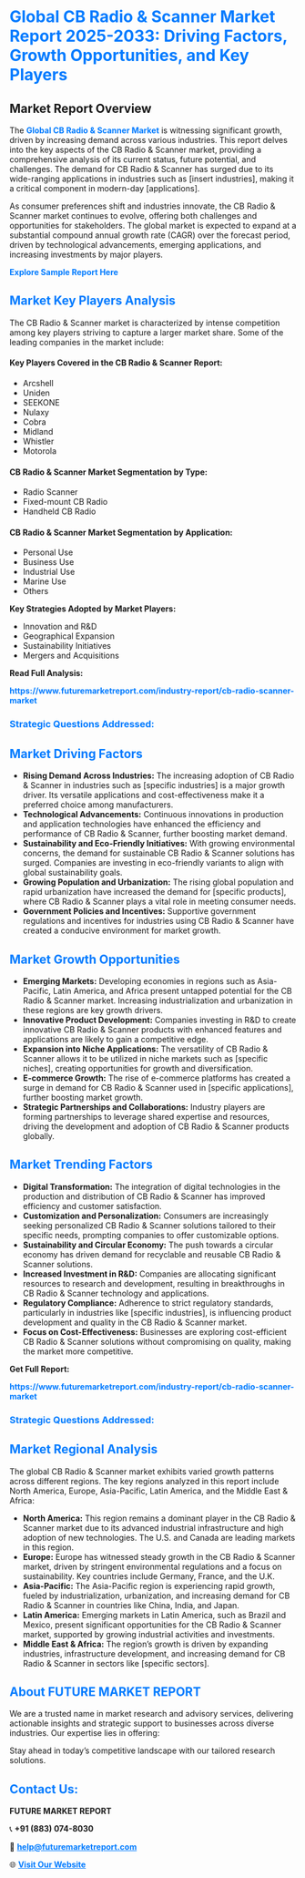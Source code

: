 <h1 style="color: #007BFF;">Global CB Radio & Scanner Market Report 2025-2033: Driving Factors, Growth Opportunities, and Key Players</h1>

<section id="overview">
<h2>Market Report Overview</h2>
<p>The <a href="https://www.futuremarketreport.com/industry-report/cb-radio-scanner-market" style="color: #007BFF; text-decoration: none;"><strong>Global CB Radio & Scanner Market</strong></a> is witnessing significant growth, driven by increasing demand across various industries. This report delves into the key aspects of the CB Radio & Scanner market, providing a comprehensive analysis of its current status, future potential, and challenges. The demand for CB Radio & Scanner has surged due to its wide-ranging applications in industries such as [insert industries], making it a critical component in modern-day [applications].</p>
<p>As consumer preferences shift and industries innovate, the CB Radio & Scanner market continues to evolve, offering both challenges and opportunities for stakeholders. The global market is expected to expand at a substantial compound annual growth rate (CAGR) over the forecast period, driven by technological advancements, emerging applications, and increasing investments by major players.</p>
</section>

<section id="overview">
<p><a href="https://www.futuremarketreport.com/request-sample/reportId=57418" style="color: #007BFF; text-decoration: none;"><strong>Explore Sample Report Here</strong></a></p>
</section>

<section id="key-players">
<h2 style="color: #007BFF;">Market Key Players Analysis</h2>
<p>The CB Radio & Scanner market is characterized by intense competition among key players striving to capture a larger market share. Some of the leading companies in the market include:</p>
<h4>Key Players Covered in the CB Radio & Scanner Report:</h4>
<ul><li>Arcshell</li><li>Uniden</li><li>SEEKONE</li><li>Nulaxy</li><li>Cobra</li><li>Midland</li><li>Whistler</li><li>Motorola</li></ul>
<h4>CB Radio & Scanner Market Segmentation by Type:</h4>
<ul><li>Radio Scanner</li><li>Fixed-mount CB Radio</li><li>Handheld CB Radio</li></ul>

<h4>CB Radio & Scanner Market Segmentation by Application:</h4>
<ul><li>Personal Use</li><li>Business Use</li><li>Industrial Use</li><li>Marine Use</li><li>Others</li></ul>
<p><strong>Key Strategies Adopted by Market Players:</strong></p>
<ul>
<li>Innovation and R&D</li>
<li>Geographical Expansion</li>
<li>Sustainability Initiatives</li>
<li>Mergers and Acquisitions</li>
</ul>
</section>

<section>
<p><strong>Read Full Analysis: </strong></p><a href="https://www.futuremarketreport.com/industry-report/cb-radio-scanner-market" style="color: #007BFF; text-decoration: none;"><strong>https://www.futuremarketreport.com/industry-report/cb-radio-scanner-market</strong></a>
<h3 style="color: #007BFF;">Strategic Questions Addressed:</h3>
</section>

<section id="driving-factors">
<h2 style="color: #007BFF;">Market Driving Factors</h2>
<ul>
<li><strong>Rising Demand Across Industries:</strong> The increasing adoption of CB Radio & Scanner in industries such as [specific industries] is a major growth driver. Its versatile applications and cost-effectiveness make it a preferred choice among manufacturers.</li>
<li><strong>Technological Advancements:</strong> Continuous innovations in production and application technologies have enhanced the efficiency and performance of CB Radio & Scanner, further boosting market demand.</li>
<li><strong>Sustainability and Eco-Friendly Initiatives:</strong> With growing environmental concerns, the demand for sustainable CB Radio & Scanner solutions has surged. Companies are investing in eco-friendly variants to align with global sustainability goals.</li>
<li><strong>Growing Population and Urbanization:</strong> The rising global population and rapid urbanization have increased the demand for [specific products], where CB Radio & Scanner plays a vital role in meeting consumer needs.</li>
<li><strong>Government Policies and Incentives:</strong> Supportive government regulations and incentives for industries using CB Radio & Scanner have created a conducive environment for market growth.</li>
</ul>
</section>

<section id="growth-opportunities">
<h2 style="color: #007BFF;">Market Growth Opportunities</h2>
<ul>
<li><strong>Emerging Markets:</strong> Developing economies in regions such as Asia-Pacific, Latin America, and Africa present untapped potential for the CB Radio & Scanner market. Increasing industrialization and urbanization in these regions are key growth drivers.</li>
<li><strong>Innovative Product Development:</strong> Companies investing in R&D to create innovative CB Radio & Scanner products with enhanced features and applications are likely to gain a competitive edge.</li>
<li><strong>Expansion into Niche Applications:</strong> The versatility of CB Radio & Scanner allows it to be utilized in niche markets such as [specific niches], creating opportunities for growth and diversification.</li>
<li><strong>E-commerce Growth:</strong> The rise of e-commerce platforms has created a surge in demand for CB Radio & Scanner used in [specific applications], further boosting market growth.</li>
<li><strong>Strategic Partnerships and Collaborations:</strong> Industry players are forming partnerships to leverage shared expertise and resources, driving the development and adoption of CB Radio & Scanner products globally.</li>
</ul>
</section>

<section id="trending-factors">
<h2 style="color: #007BFF;">Market Trending Factors</h2>
<ul>
<li><strong>Digital Transformation:</strong> The integration of digital technologies in the production and distribution of CB Radio & Scanner has improved efficiency and customer satisfaction.</li>
<li><strong>Customization and Personalization:</strong> Consumers are increasingly seeking personalized CB Radio & Scanner solutions tailored to their specific needs, prompting companies to offer customizable options.</li>
<li><strong>Sustainability and Circular Economy:</strong> The push towards a circular economy has driven demand for recyclable and reusable CB Radio & Scanner solutions.</li>
<li><strong>Increased Investment in R&D:</strong> Companies are allocating significant resources to research and development, resulting in breakthroughs in CB Radio & Scanner technology and applications.</li>
<li><strong>Regulatory Compliance:</strong> Adherence to strict regulatory standards, particularly in industries like [specific industries], is influencing product development and quality in the CB Radio & Scanner market.</li>
<li><strong>Focus on Cost-Effectiveness:</strong> Businesses are exploring cost-efficient CB Radio & Scanner solutions without compromising on quality, making the market more competitive.</li>
</ul>
</section>

<section>
<p><strong>Get Full Report: </strong></p><a href="https://www.futuremarketreport.com/industry-report/cb-radio-scanner-market" style="color: #007BFF; text-decoration: none;"><strong>https://www.futuremarketreport.com/industry-report/cb-radio-scanner-market</strong></a>
<h3 style="color: #007BFF;">Strategic Questions Addressed:</h3>
</section>


<section id="regional-analysis">
<h2 style="color: #007BFF;">Market Regional Analysis</h2>
<p>The global CB Radio & Scanner market exhibits varied growth patterns across different regions. The key regions analyzed in this report include North America, Europe, Asia-Pacific, Latin America, and the Middle East & Africa:</p>
<ul>
<li><strong>North America:</strong> This region remains a dominant player in the CB Radio & Scanner market due to its advanced industrial infrastructure and high adoption of new technologies. The U.S. and Canada are leading markets in this region.</li>
<li><strong>Europe:</strong> Europe has witnessed steady growth in the CB Radio & Scanner market, driven by stringent environmental regulations and a focus on sustainability. Key countries include Germany, France, and the U.K.</li>
<li><strong>Asia-Pacific:</strong> The Asia-Pacific region is experiencing rapid growth, fueled by industrialization, urbanization, and increasing demand for CB Radio & Scanner in countries like China, India, and Japan.</li>
<li><strong>Latin America:</strong> Emerging markets in Latin America, such as Brazil and Mexico, present significant opportunities for the CB Radio & Scanner market, supported by growing industrial activities and investments.</li>
<li><strong>Middle East & Africa:</strong> The region’s growth is driven by expanding industries, infrastructure development, and increasing demand for CB Radio & Scanner in sectors like [specific sectors].</li>
</ul>
</section>

<footer>
<h2 style="color: #007BFF;">About FUTURE MARKET REPORT</h2>
<p>We are a trusted name in market research and advisory services, delivering actionable insights and strategic support to businesses across diverse industries. Our expertise lies in offering:</p>

<p>Stay ahead in today’s competitive landscape with our tailored research solutions.</p>

<h2 style="color: #007BFF;">Contact Us:</h2>
<p><strong>FUTURE MARKET REPORT</strong></p>
<p>📞 <strong>+91 (883) 074-8030</strong></p>
<p>📧 <strong><a href="mailto:help@futuremarketreport.com" style="color: #007BFF;">help@futuremarketreport.com</a></strong></p>
<p>🌐 <strong><a href="https://www.futuremarketreport.com/" style="color: #007BFF;">Visit Our Website</a></strong></p>
</footer>